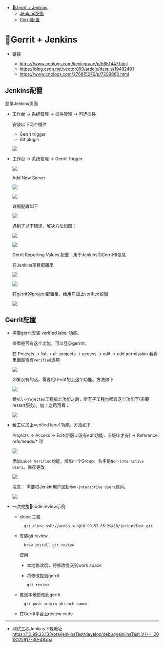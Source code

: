 - [Gerrit + Jenkins](#%08gerrit--jenkins)
  - [Jenkins配置](#jenkins%E9%85%8D%E7%BD%AE)
  - [Gerrit配置](#gerrit%E9%85%8D%E7%BD%AE)
  
# Gerrit + Jenkins

+ 链接

  - https://www.cnblogs.com/kevingrace/p/5651447.html
  - https://blog.csdn.net/vector090/article/details/19482491
  - https://www.cnblogs.com/276815076/p/7299860.html

## Jenkins配置

  登录Jenkins页面

+ 工作台 -> 系统管理 -> 插件管理 -> 可选插件 

  安装以下两个插件

    -  Gerrit trigger 
    -  Git plugin

  ![](http://ww1.sinaimg.cn/large/006hznE2ly1fymmkk7ph1j31gv0b9mzp.jpg)

+ 工作台 -> 系统管理 -> Gerrit Trigger

  ![](http://ww1.sinaimg.cn/large/006hznE2ly1fymk3xb2xlj30c501waa2.jpg)

  Add New Server 

  ![](http://ww1.sinaimg.cn/large/006hznE2ly1fymk4oivfdj307v07pglv.jpg)

  ![](http://ww1.sinaimg.cn/large/006hznE2ly1fymk64m1mhj30ku07swf4.jpg)

  详细配置如下

  ![](http://ww1.sinaimg.cn/large/006hznE2ly1fymkprvmpgj317q0hv42p.jpg)

  遇到了以下错误，解决方法如图：

  ![](http://ww1.sinaimg.cn/large/006hznE2ly1fymkqqpihij30el093dgj.jpg)

  ![](http://ww1.sinaimg.cn/large/006hznE2ly1fymkrxt6wcj311x09ljsw.jpg)

  Gerrit Reporting Values 配置：用于Jenkins向Gerrit传信息

  在Jenkins项目配置里

  ![](http://ww1.sinaimg.cn/large/006hznE2ly1fyy0a5fmn1j30q305rglx.jpg)

  ![](http://ww1.sinaimg.cn/large/006hznE2ly1fyy092axr5j313o0bgjs8.jpg)

  在gerrit的project配置里，给用户加上verified权限

  ![](http://ww1.sinaimg.cn/large/006hznE2ly1fyy0cuct3ej30u20jxjv1.jpg)

## Gerrit配置

  + 需要gerrit安装 verified label 功能。

    查看是否有这个功能，可以登录gerrrit。
  
    在 Projects -> list -> all-projects -> access -> edit -> add permission 看看里面是否有`verified`选项

    ![](http://ww1.sinaimg.cn/large/006hznE2ly1fymluhxct2j30kx0oywib.jpg)

    如果没有的话，需要给Gerrit加上这个功能。方法如下

    ![](http://ww1.sinaimg.cn/large/006hznE2ly1fymmg585mdj30ej08edgy.jpg)

    给`All-Projectes`工程加上功能之后，所有子工程也都有这个功能了(需要restart服务)。加上之后再看：

    ![](http://ww1.sinaimg.cn/large/006hznE2ly1fymmgt347uj30ib0m2q63.jpg)

+ 给工程加上verified label 功能。方法如下

  Projects -> Access -> Edit(新版UI没有edit功能，旧版UI才有) -> Reference: refs/heads/* 项

  ![](http://ww1.sinaimg.cn/large/006hznE2ly1fymn32gm7hj30mo06nacv.jpg)

  添加`Label Verified`功能，增加一个Group，名字是`Non-Interactive Users`。保存更改

  ![](http://ww1.sinaimg.cn/large/006hznE2ly1fymn0pdrayj30ib0r9q6h.jpg)

  注意： 需要把Jenkin用户加到`Non-Interactive Users`组内。

  ![](http://ww1.sinaimg.cn/large/006hznE2ly1fymn5weszej30el06ymxy.jpg)

+ 一次完整code review示例

  + clone 工程

          git clone ssh://wenbo.sun@10.99.57.65:29418/jenkinsTest.git

  + 安装git review

          brew install git-review

    使用
    
    - 本地修改后，将修改提交到work space
    - 将修改提到gerrit
    
          git review

  + 推送本地更改到gerrit

          git push origin <branch name>

  + 在Gerrit平台上review code

---

+ 测试工程Jenkins下载地址  https://10.99.33.133/ota/jenkinsTest/develop/debug/jenkinsTest_V1++_2018122917-30-48.ipa
